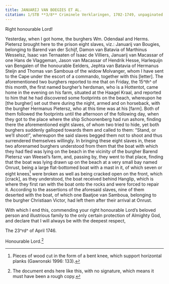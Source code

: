 ```yaml
---
title: JANUARIJ VAN BOEGIES ET AL.
citation: 1/STB **3/8** Criminele Verklaringen, 1702-1749, unpaginated.
---
```


Right honourable Lord!

Yesterday, when I got home, the burghers Wm. Odendaal and Herms. Pietersz brought here to the prison eight slaves, viz.: Januarij van Bougies, belonging to Barend van der Schijf, Damon van Batavia of Marthinus Wesselsz, Isaac van Ternaaten of Isaac de Villiers, Januarij van Macassar of one Hans de Vlaggeman, Jason van Macassar of Hendrik Hesse, Harlequijn van Bengalen of the honourable Eelders, Jephta van Batavia of Hermanus Steijn and Thomas van Samboua of the widow Molvanger, whom I have sent to the Cape under the escort of a commando, together with this \[letter\]. The aforementioned two burghers reported to me that on Friday, the 15^th^ of this month, the first named burgher’s herdsman, who is a Hottentot, came home in the evening on his farm, situated at the Haagel Kraal, and reported to him that he had discovered some footprints on the beach, whereupon he \[the burgher\] set out there during the night, armed and on horseback, with the burgher Hermanus Pietersz, who at this time was at his \[farm\]. Both of them followed the footprints until the afternoon of the following day, when they got to the place where the ship Schoonenberg had run ashore, finding there the aforementioned eight slaves, of whom two tried to hide, yet both burghers suddenly galloped towards them and called to them: “Stand, or we’ll shoot!”, whereupon the said slaves begged them not to shoot and thus surrendered themselves willingly. In bringing these eight slaves in, these two aforenamed burghers understood from them that the boat with which they had fled was lying on the beach in the vicinity of the burgher Barend Pietersz van Weesel’s farm, and, passing by, they went to that place, finding that the boat was lying drawn up on the beach at a very small bay named Onrust, being a large flat-bottomed boat with a mast in it, of which seven or eight knees[^1] were broken as well as being cracked open on the front, which \[crack\], as they understood, the boat received behind Hanglip, which is where they first ran with the boat onto the rocks and were forced to repair it. According to the assertions of the aforesaid slaves, nine of them deserted with the boat, of which one Baatjoe van Samboua, belonging to the burgher Christiaan Victor, had left them after their arrival at Onrust.

With which I end this, commending your right honourable Lord’s beloved person and illustrious family to the only certain protection of Almighty God, and declare that I will always be with the deepest respect,

The 23^rd^ of April 1746.

Honourable Lord.[^2]

[^1]: Pieces of wood cut in the form of a bent knee, which support horizontal planks (Gawronski 1996: 133).

[^2]: The document ends here like this, with no signature, which means it must have been a rough copy.

